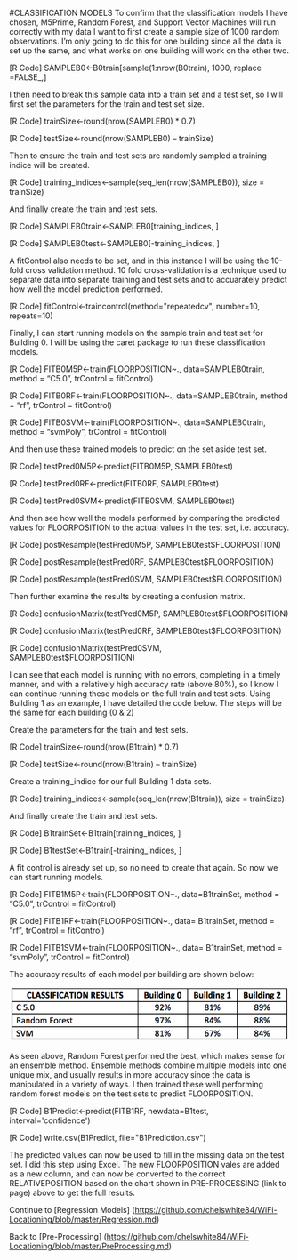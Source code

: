 #CLASSIFICATION MODELS 
To confirm that the classification models I have chosen, M5Prime, Random Forest, and Support Vector Machines will run correctly with my data I want to first create a sample size of 1000 random observations. I’m only going to do this for one building since all the data is set up the same, and what works on one building will work on the other two. 

[R Code] SAMPLEB0<-B0train[sample(1:nrow(B0train), 1000, replace =FALSE_,]

I then need to break this sample data into a train set and a test set, so I will first set the parameters for the train and test set size. 

[R Code] trainSize<-round(nrow(SAMPLEB0) * 0.7) 

[R Code] testSize<-round(nrow(SAMPLEB0) – trainSize) 

Then to ensure the train and test sets are randomly sampled a training indice will be created. 

[R Code] training_indices<-sample(seq_len(nrow(SAMPLEB0)), size = trainSize) 

And finally create the train and test sets. 

[R Code] SAMPLEB0train<-SAMPLEB0[training_indices, ]

[R Code] SAMPLEB0test<-SAMPLEB0[-training_indices, ]

A fitControl also needs to be set, and in this instance I will be using the 10-fold cross validation method. 10 fold cross-validation is a technique used to separate data into separate training and test sets and to accuarately predict how well the model prediction performed. 

[R Code] fitControl<-traincontrol(method="repeatedcv", number=10, repeats=10)

Finally, I can start running models on the sample train and test set for Building 0. I will be using the caret package to run these classification models. 

[R Code] FITB0M5P<-train(FLOORPOSITION~., data=SAMPLEB0train, method = “C5.0”, trControl = fitControl) 

[R Code] FITB0RF<-train(FLOORPOSITION~., data=SAMPLEB0train, method = “rf”, trControl = fitControl) 

[R Code] FITB0SVM<-train(FLOORPOSITION~., data=SAMPLEB0train, method = “svmPoly”, trControl = fitControl) 

And then use these trained models to predict on the set aside test set. 

[R Code] testPred0M5P<-predict(FITB0M5P, SAMPLEB0test) 

[R Code] testPred0RF<-predict(FITB0RF, SAMPLEB0test) 

[R Code] testPred0SVM<-predict(FITB0SVM, SAMPLEB0test) 

And then see how well the models performed by comparing the predicted values for FLOORPOSITION to the actual values in the test set, i.e. accuracy. 

[R Code] postResample(testPred0M5P, SAMPLEB0test$FLOORPOSITION) 

[R Code] postResample(testPred0RF, SAMPLEB0test$FLOORPOSITION) 

[R Code] postResample(testPred0SVM, SAMPLEB0test$FLOORPOSITION) 

Then further examine the results by creating a confusion matrix. 

[R Code] confusionMatrix(testPred0M5P, SAMPLEB0test$FLOORPOSITION) 

[R Code] confusionMatrix(testPred0RF, SAMPLEB0test$FLOORPOSITION) 

[R Code] confusionMatrix(testPred0SVM, SAMPLEB0test$FLOORPOSITION) 

I can see that each model is running with no errors, completing in a timely manner, and with a relatively high accuracy rate (above 80%), so I know I can continue running these models on the full train and test sets. Using Building 1 as an example, I have detailed the code below. The steps will be the same for each building (0 & 2) 

Create the parameters for the train and test sets. 

[R Code] trainSize<-round(nrow(B1train) * 0.7) 

[R Code] testSize<-round(nrow(B1train) – trainSize) 

Create a training_indice for our full Building 1 data sets. 

[R Code] training_indices<-sample(seq_len(nrow(B1train)), size = trainSize) 

And finally create the train and test sets. 

[R Code] B1trainSet<-B1train[training_indices, ]

[R Code] B1testSet<-B1train[-training_indices, ]

A fit control is already set up, so no need to create that again. So now we can start running models. 

[R Code] FITB1M5P<-train(FLOORPOSITION~., data=B1trainSet, method = “C5.0”, trControl = fitControl) 

[R Code] FITB1RF<-train(FLOORPOSITION~., data= B1trainSet, method = “rf”, trControl = fitControl) 

[R Code] FITB1SVM<-train(FLOORPOSITION~., data= B1trainSet, method = “svmPoly”, trControl = fitControl) 

The accuracy results of each model per building are shown below: 

![ClassificationModelResults](https://github.com/chelswhite84/WiFi-Locationing/blob/master/ClassificationResults.png)


As seen above, Random Forest performed the best, which makes sense for an ensemble method. Ensemble methods combine multiple models into one unique mix, and usually results in more accuracy since the data is manipulated in a variety of ways. I then trained these well performing random forest models on the test sets to predict FLOORPOSITION. 

[R Code] B1Predict<-predict(FITB1RF, newdata=B1test, interval='confidence')

[R Code] write.csv(B1Predict, file="B1Prediction.csv")

The predicted values can now be used to fill in the missing data on the test set. I did this step using Excel. The new FLOORPOSITION vales are added as a new column, and can now be converted to the correct RELATIVEPOSITION based on the chart shown in PRE-PROCESSING (link to page) above to get the full results.

Continue to [Regression Models] (https://github.com/chelswhite84/WiFi-Locationing/blob/master/Regression.md)

Back to [Pre-Processing] (https://github.com/chelswhite84/WiFi-Locationing/blob/master/PreProcessing.md)

